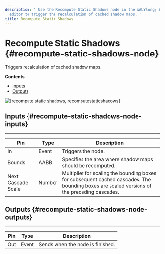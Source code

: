 ```yaml
---
description: ' Use the Recompute Static Shadows node in the &ALYlong; &script-canvas;
  editor to trigger the recalculation of cached shadow maps. '
title: Recompute Static Shadows
---
```

# Recompute Static Shadows {#recompute-static-shadows-node}

Triggers recalculation of cached shadow maps\.

**Contents**
+ [Inputs](#recompute-static-shadows-node-inputs)
+ [Outputs](#recompute-static-shadows-node-outputs)

![\[recompute static shadows, recomputestaticshadows\]](/images/userguide/scripting/script-canvas/scriptcanvasnodes/shadows-recompute-static-shadow.png)

## Inputs {#recompute-static-shadows-node-inputs}


****  

| Pin | Type | Description | 
| --- | --- | --- | 
| In | Event | Triggers the node\. | 
| Bounds | AABB |  Specifies the area where shadow maps should be recomputed\.  | 
| Next Cascade Scale | Number | Multiplier for scaling the bounding boxes for subsequent cached cascades\. The bounding boxes are scaled versions of the preceding cascades\. | 

## Outputs {#recompute-static-shadows-node-outputs}


****  

| Pin | Type | Description | 
| --- | --- | --- | 
| Out | Event | Sends when the node is finished\. | 